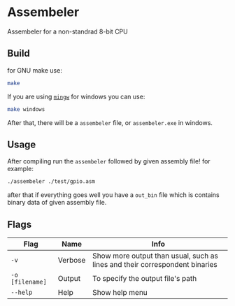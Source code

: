 # Assembeler
Assembeler for a non-standrad 8-bit CPU

## Build
for GNU make use:
```bash
make
```

If you are using [`mingw`](https://www.mingw-w64.org/) for windows you can use:
```bash
make windows
```

After that, there will be a `assembeler` file, or `assembeler.exe` in windows.


## Usage
After compiling run the `assembeler` followed by given assembly file!
for example:
```bash
./assembeler ./test/gpio.asm
```
after that if everything goes well you have a `out_bin` file which is contains binary data of given assembly file.

## Flags

| Flag            | Name    | Info                                                                         |
|-----------------|---------|------------------------------------------------------------------------------|
| `-v`            | Verbose | Show more output than usual, such as lines and their correspondent binaries  |
| `-o [filename]` | Output  | To specify the output file's path                                            |
| `--help`        | Help    | Show help menu                                                               |

